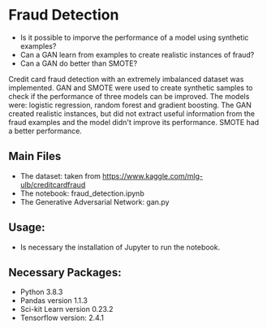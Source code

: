 # Fraud Detection

- Is it possible to imporve the performance of a model using synthetic examples?
- Can a GAN learn from examples to create realistic instances of fraud?
- Can a GAN do better than SMOTE?

Credit card fraud detection with an extremely imbalanced dataset was implemented. GAN and SMOTE were used to create synthetic samples to check if the performance of three models can be improved. The models were: logistic regression, random forest and gradient boosting. The GAN created realistic instances, but did not extract useful information from the fraud examples and the model didn't improve its performance. SMOTE had a better performance.


## Main Files
- The dataset: taken from https://www.kaggle.com/mlg-ulb/creditcardfraud
- The notebook: fraud_detection.ipynb
- The Generative Adversarial Network: gan.py

## Usage:
- Is necessary the installation of Jupyter to run the notebook.

## Necessary Packages:
- Python 3.8.3
- Pandas version 1.1.3
- Sci-kit Learn version 0.23.2
- Tensorflow version: 2.4.1
